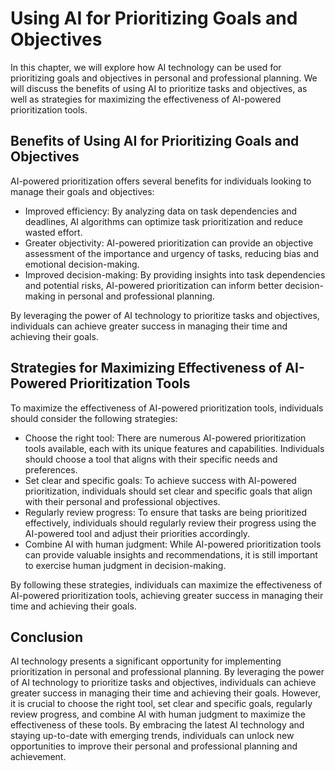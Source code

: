 Using AI for Prioritizing Goals and Objectives
=======================================================================================================

In this chapter, we will explore how AI technology can be used for prioritizing goals and objectives in personal and professional planning. We will discuss the benefits of using AI to prioritize tasks and objectives, as well as strategies for maximizing the effectiveness of AI-powered prioritization tools.

Benefits of Using AI for Prioritizing Goals and Objectives
----------------------------------------------------------

AI-powered prioritization offers several benefits for individuals looking to manage their goals and objectives:

* Improved efficiency: By analyzing data on task dependencies and deadlines, AI algorithms can optimize task prioritization and reduce wasted effort.
* Greater objectivity: AI-powered prioritization can provide an objective assessment of the importance and urgency of tasks, reducing bias and emotional decision-making.
* Improved decision-making: By providing insights into task dependencies and potential risks, AI-powered prioritization can inform better decision-making in personal and professional planning.

By leveraging the power of AI technology to prioritize tasks and objectives, individuals can achieve greater success in managing their time and achieving their goals.

Strategies for Maximizing Effectiveness of AI-Powered Prioritization Tools
--------------------------------------------------------------------------

To maximize the effectiveness of AI-powered prioritization tools, individuals should consider the following strategies:

* Choose the right tool: There are numerous AI-powered prioritization tools available, each with its unique features and capabilities. Individuals should choose a tool that aligns with their specific needs and preferences.
* Set clear and specific goals: To achieve success with AI-powered prioritization, individuals should set clear and specific goals that align with their personal and professional objectives.
* Regularly review progress: To ensure that tasks are being prioritized effectively, individuals should regularly review their progress using the AI-powered tool and adjust their priorities accordingly.
* Combine AI with human judgment: While AI-powered prioritization tools can provide valuable insights and recommendations, it is still important to exercise human judgment in decision-making.

By following these strategies, individuals can maximize the effectiveness of AI-powered prioritization tools, achieving greater success in managing their time and achieving their goals.

Conclusion
----------

AI technology presents a significant opportunity for implementing prioritization in personal and professional planning. By leveraging the power of AI technology to prioritize tasks and objectives, individuals can achieve greater success in managing their time and achieving their goals. However, it is crucial to choose the right tool, set clear and specific goals, regularly review progress, and combine AI with human judgment to maximize the effectiveness of these tools. By embracing the latest AI technology and staying up-to-date with emerging trends, individuals can unlock new opportunities to improve their personal and professional planning and achievement.
